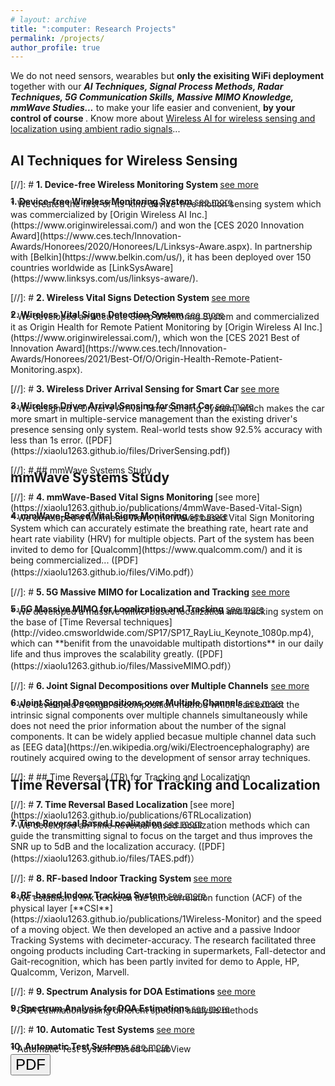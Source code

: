 ```yaml
---
# layout: archive
title: ":computer: Research Projects"
permalink: /projects/
author_profile: true
---
```

We do not need sensors, wearables but <b> only the exisiting WiFi deployment </b> together with our ***AI Techniques, Signal Process Methods, Radar Techniques, 5G Communication Skills, Massive MIMO Knowledge, mmWave Studies...*** to make your life easier and convenient, <b> by your control of course </b>. Know more about [Wireless AI for wireless sensing and localization using ambient radio signals](https://www.originwirelessai.com/)...

<style> div.a {line-height: 68%; margin-bottom: -10px;} </style> 
<style> div.b {line-height: 68%; margin-top: -30px;} </style> 
<style> ol {margin:0; padding:0;} </style> 
<style> ul.b {list-style-type: disc;} </style>  
## AI Techniques for Wireless Sensing <br/>
[//]: # <b> 1. Device-free Wireless Monitoring System </b> [see more](https://xiaolu1263.github.io/publications/1Wireless-Monitor) <br/>
<div class="a"> <b>1. Device-free Wireless Monitoring System </b> <a href="https://xiaolu1263.github.io/publications/1Wireless-Monitor">see more </a> </div>
  * We created the first-of-its-kind device-free motion sensing system which was commercialized by [Origin Wireless AI Inc.](https://www.originwirelessai.com/) and won the [CES 2020 Innovation Award](https://www.ces.tech/Innovation-Awards/Honorees/2020/Honorees/L/Linksys-Aware.aspx). In partnership with [Belkin](https://www.belkin.com/us/), it has been deployed over 150 countries worldwide as [LinkSysAware](https://www.linksys.com/us/linksys-aware/). <br/>
 
[//]: # <b> 2. Wireless Vital Signs Detection System </b> [see more](https://xiaolu1263.github.io/publications/2Wireless-Vital-Sign)
<div class="a"> <b>2. Wireless Vital Signs Detection System </b> <a href="https://xiaolu1263.github.io/publications/2Wireless-Vital-Sign">see more </a> </div>
  * We developed an accurate Sleep Monitoring System and commercialized it as Origin Health for Remote Patient Monitoring by [Origin Wireless AI Inc.](https://www.originwirelessai.com/), which won the [CES 2021 Best of Innovation Award](https://www.ces.tech/Innovation-Awards/Honorees/2021/Best-Of/O/Origin-Health-Remote-Patient-Monitoring.aspx). <br/>

[//]: # <b> 3. Wireless Driver Arrival Sensing for Smart Car </b> [see more](https://xiaolu1263.github.io/publications/3Wireless-Driver-Sensing)
<div class="a"> <b>3. Wireless Driver Arrival Sensing for Smart Car </b> <a href="https://xiaolu1263.github.io/publications/3Wireless-Driver-Sensing">see more </a> </div>
  * We designed a Driver's Arrival Time Sensing System, which makes the car more smart in multiple-service management than the existing driver's presence sensing only system. Real-world tests show 92.5% accuracy with less than 1s error. ([PDF](https://xiaolu1263.github.io/files/DriverSensing.pdf)) <br/>

[//]: # ## mmWave Systems Study
<div class="b"> <h2> mmWave Systems Study </h2> </div>
[//]: # <b> 4. mmWave-Based Vital Signs Monitoring </b> [see more](https://xiaolu1263.github.io/publications/4mmWave-Based-Vital-Sign)
<div class="a"> <b>4. mmWave-Based Vital Signs Monitoring </b> <a href="https://xiaolu1263.github.io/publications/4mmWave-Based-Vital-Sign">see more </a> </div>
  * We developed a Millimeter Wave (mmWave) based Vital Sign Monitoring System which can accurately estimate the breathing rate, heart rate and heart rate viability (HRV) for multiple objects. Part of the system has been invited to demo for [Qualcomm](https://www.qualcomm.com/) and it is being commercialized... ([PDF](https://xiaolu1263.github.io/files/ViMo.pdf)） <br/>

[//]: # <b> 5. 5G Massive MIMO for Localization and Tracking </b> [see more](https://xiaolu1263.github.io/publications/5MassiveMIMOLocalization)
<div class="a"> <b>5. 5G Massive MIMO for Localization and Tracking </b> <a href="https://xiaolu1263.github.io/publications/5MassiveMIMOLocalization">see more </a> </div>
  * We developed a massive MIMO based localization and tracking system on the base of [Time Reversal techniques](http://video.cmsworldwide.com/SP17/SP17_RayLiu_Keynote_1080p.mp4), which can **benifit from the unavoidable multipath distortions** in our daily life and thus improves the scalability greatly. ([PDF](https://xiaolu1263.github.io/files/MassiveMIMO.pdf)）<br/>
 
 [//]: # <b> 6. Joint Signal Decompositions over Multiple Channels</b> [see more](https://xiaolu1263.github.io/publications/10SMVMD) <br /> 
 <div class="a"> <b>6. Joint Signal Decompositions over Multiple Channels </b> <a href="https://xiaolu1263.github.io/publications/10SMVMD">see more </a> </div>
  * We developed a singal decomposition method which can extract the intrinsic signal components over multiple channels simultaneously while does not need the prior information about the number of the signal components. It can be widely applied becasue multiple channel data such as [EEG data](https://en.wikipedia.org/wiki/Electroencephalography) are routinely acquired owing to the development of sensor array techniques. <br/>

[//]: # ## Time Reversal (TR) for Tracking and Localization
<div class="b"> <h2> Time Reversal (TR) for Tracking and Localization </h2> </div>
[//]: # <b> 7. Time Reversal Based Localization </b> [see more](https://xiaolu1263.github.io/publications/6TRLocalization)
<div class="a"> <b>7. Time Reversal Based Localization </b> <a href="https://xiaolu1263.github.io/publications/6TRLocalization">see more </a> </div>
  * We developed an Time Reversal based localization methods which can guide the transmitting signal to focus on the target and thus improves the SNR up to 5dB and the localization accuracy. ([PDF](https://xiaolu1263.github.io/files/TAES.pdf)）<br/>

[//]: # <b> 8. RF-based Indoor Tracking System </b> [see more](https://xiaolu1263.github.io/publications/7RF-Indoor-Tracking)
<div class="a"> <b>8. RF-based Indoor Tracking System  </b> <a href="https://xiaolu1263.github.io/publications/7RF-Indoor-Tracking">see more </a> </div>
  * We establish a link between the autocorrelation function (ACF) of the physical layer [**CSI**](https://xiaolu1263.github.io/publications/1Wireless-Monitor) and the speed of a moving object. We then developed an active and a passive Indoor Tracking Systems with decimeter-accuracy. The research facilitated three ongoing products including Cart-tracking in supermarkets, Fall-detector and Gait-recognition, which has been partly invited for demo to Apple, HP, Qualcomm, Verizon, Marvell. <br/>

[//]: # <b> 9. Spectrum Analysis for DOA Estimations </b> [see more](https://xiaolu1263.github.io/publications/9SpectrumAnalysisDOA) <br /> 
<div class="a"> <b>9. Spectrum Analysis for DOA Estimations </b> <a href="https://xiaolu1263.github.io/publications/9SpectrumAnalysisDOA">see more </a> </div>
  * DOA Estimations using different spectral analysis methods <br />
 
[//]: # <b> 10. Automatic Test Systems </b> [see more](https://xiaolu1263.github.io/publications/8TRTest-LabView) <br /> 
<div class="a"> <b>10. Automatic Test Systems</b> <a href="https://xiaolu1263.github.io/publications/8TRTest-LabView">see more </a> </div>
  * Automatic Test System Based on LabView <br />

<head>
<title>Font Awesome Icons</title>
<meta name="viewport" content="width=device-width, initial-scale=1">
<link rel="stylesheet" href="https://cdnjs.cloudflare.com/ajax/libs/font-awesome/4.7.0/css/font-awesome.min.css">
</head>
<body>
<button style="font-size:24px"><i class="fa fa-file-pdf-o"></i> PDF</button>
</body>
